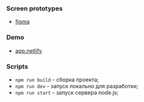 ### Screen prototypes
- [figma](https://www.figma.com/file/Z6aAEG7hVESc7uLjFRa90O/Yandex-Chat?type=design&node-id=0-1&t=Q5H6V3wwkRWlA1Uo-0 )
### Demo
- [app.netlify](https://chipper-douhua-6feafd.netlify.app)

### Scripts
- `npm run build` - сборка проекта;
- `npm run dev` - запуск локально для разработки;
- `npm run start` - запуск сервера node.js;
